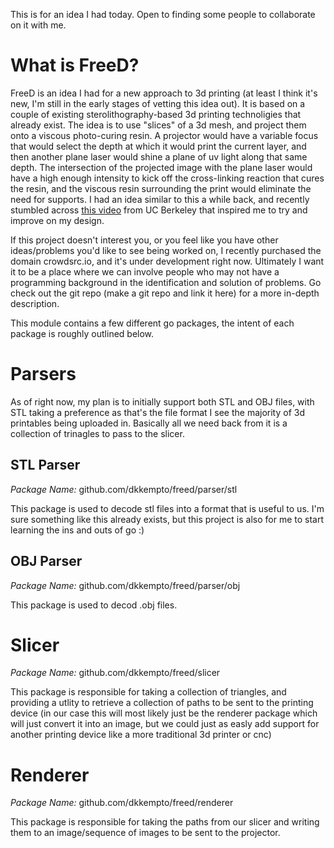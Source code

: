 This is for an idea I had today. Open to finding some people to collaborate on it with me.

# What is FreeD?

FreeD is an idea I had for a new approach to 3d printing (at least I think it's new, I'm still in the early stages of vetting this idea out). It is based on a couple of existing sterolithography-based 3d printing technoligies that already exist. The idea is to use "slices" of a 3d mesh, and project them onto a viscous photo-curing resin. A projector would have a variable focus that would select the depth at which it would print the current layer, and then another plane laser would shine a plane of uv light along that same depth. The intersection of the projected image with the plane laser would have a high enough intensity to kick off the cross-linking reaction that cures the resin, and the viscous resin surrounding the print would eliminate the need for supports. I had an idea similar to this a while back, and recently stumbled across [this video](https://youtu.be/jcwYFBeetH0) from UC Berkeley that inspired me to try and improve on my design.

If this project doesn't interest you, or you feel like you have other ideas/problems you'd like to see being worked on, I recently purchased the domain crowdsrc.io, and it's under development right now. Ultimately I want it to be a place where we can involve people who may not have a programming background in the identification and solution of problems. Go check out the git repo (make a git repo and link it here) for a more in-depth description.

This module contains a few different go packages, the intent of each package is roughly outlined below.

# Parsers

As of right now, my plan is to initially support both STL and OBJ files, with STL taking a preference as that's the file format I see the majority of 3d printables being uploaded in. Basically all we need back from it is a collection of trinagles to pass to the slicer.

## STL Parser
*Package Name:* github.com/dkkempto/freed/parser/stl

This package is used to decode stl files into a format that is useful to us. I'm sure something like this already exists, but this project is also for me to start learning the ins and outs of go :)

## OBJ Parser
*Package Name:* github.com/dkkempto/freed/parser/obj

This package is used to decod .obj files.

# Slicer
*Package Name:* github.com/dkkempto/freed/slicer

This package is responsible for taking a collection of triangles, and providing a utlity to retrieve a collection of paths to be sent to the printing device (in our case this will most likely just be the renderer package which will just convert it into an image, but we could just as easly add support for another printing device like a more traditional 3d printer or cnc)

# Renderer
*Package Name:* github.com/dkkempto/freed/renderer

This package is responsible for taking the paths from our slicer and writing them to an image/sequence of images to be sent to the projector.